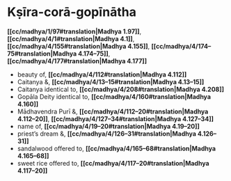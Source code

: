# Kṣīra-corā-gopīnātha

**[[cc/madhya/1/97#translation|Madhya 1.97]]**, **[[cc/madhya/4/1#translation|Madhya 4.1]]**, **[[cc/madhya/4/155#translation|Madhya 4.155]]**, **[[cc/madhya/4/174–75#translation|Madhya 4.174–75]]**, **[[cc/madhya/4/177#translation|Madhya 4.177]]**

* beauty of, **[[cc/madhya/4/112#translation|Madhya 4.112]]**
* Caitanya &, **[[cc/madhya/4/13–15#translation|Madhya 4.13–15]]**
* Caitanya identical to, **[[cc/madhya/4/208#translation|Madhya 4.208]]**
* Gopāla Deity identical to, **[[cc/madhya/4/160#translation|Madhya 4.160]]**
* Mādhavendra Purī &, **[[cc/madhya/4/112–20#translation|Madhya 4.112–20]]**, **[[cc/madhya/4/127–34#translation|Madhya 4.127–34]]**
* name of, **[[cc/madhya/4/19–20#translation|Madhya 4.19–20]]**
* priest’s dream &, **[[cc/madhya/4/126–31#translation|Madhya 4.126–31]]**
* sandalwood offered to, **[[cc/madhya/4/165–68#translation|Madhya 4.165–68]]**
* sweet rice offered to, **[[cc/madhya/4/117–20#translation|Madhya 4.117–20]]**
